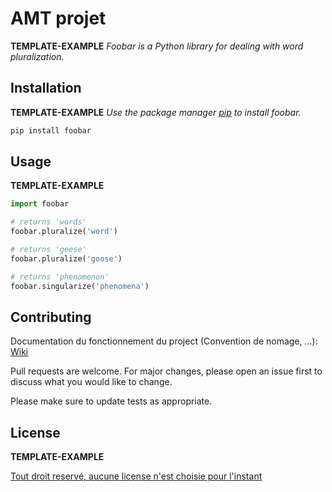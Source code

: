 # AMT projet

**TEMPLATE-EXAMPLE** _Foobar is a Python library for dealing with word pluralization._

## Installation

**TEMPLATE-EXAMPLE** _Use the package manager [pip](https://pip.pypa.io/en/stable/) to install foobar._

```bash
pip install foobar
```

## Usage

**TEMPLATE-EXAMPLE**
```python
import foobar

# returns 'words'
foobar.pluralize('word')

# returns 'geese'
foobar.pluralize('goose')

# returns 'phenomenon'
foobar.singularize('phenomena')
```

## Contributing

Documentation du fonctionnement du project (Convention de nomage, ...): [Wiki](https://github.com/g-roch/amt-project/wiki)

Pull requests are welcome. For major changes, please open an issue first to discuss what you would like to change.

Please make sure to update tests as appropriate.

## License
**TEMPLATE-EXAMPLE**

[Tout droit reservé, aucune license n'est choisie pour l'instant](https://choosealicense.com/licenses/mit/)

